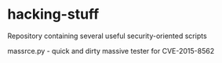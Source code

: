 # hacking-stuff
Repository containing several useful security-oriented scripts

massrce.py - quick and dirty massive tester for CVE-2015-8562
